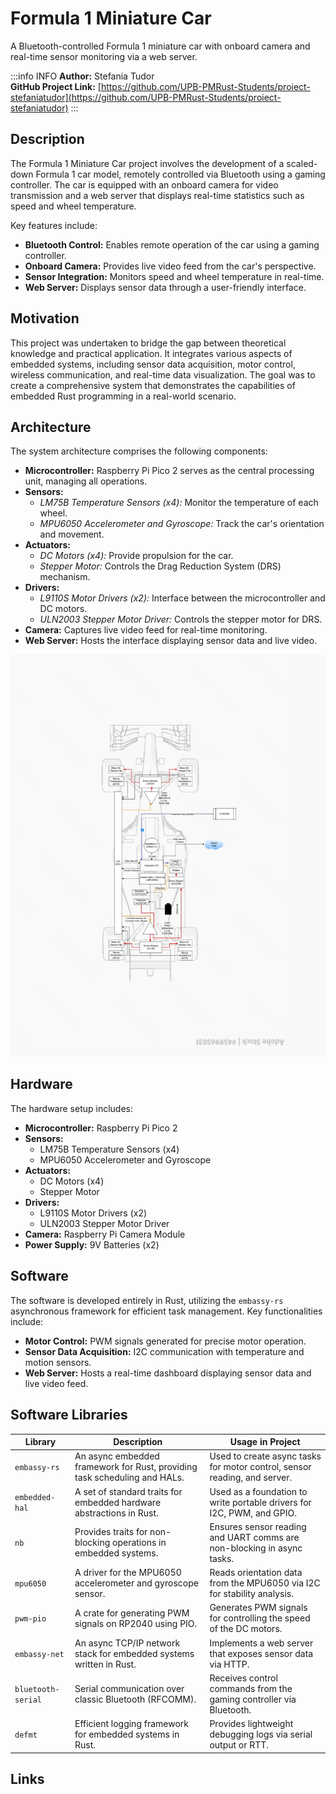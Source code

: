 # Formula 1 Miniature Car 


A Bluetooth-controlled Formula 1 miniature car with onboard camera and real-time sensor monitoring via a web server.


:::info INFO
**Author:** Stefania Tudor \
**GitHub Project Link:** 
[https://github.com/UPB-PMRust-Students/proiect-stefaniatudor](https://github.com/UPB-PMRust-Students/proiect-stefaniatudor)
:::

## Description

The Formula 1 Miniature Car project involves the development of a scaled-down Formula 1 car model, remotely controlled via Bluetooth using a gaming controller. The car is equipped with an onboard camera for video transmission and a web server that displays real-time statistics such as speed and wheel temperature.

Key features include:

- **Bluetooth Control:** Enables remote operation of the car using a gaming controller.
- **Onboard Camera:** Provides live video feed from the car's perspective.
- **Sensor Integration:** Monitors speed and wheel temperature in real-time.
- **Web Server:** Displays sensor data through a user-friendly interface.


## Motivation

This project was undertaken to bridge the gap between theoretical knowledge and practical application. It integrates various aspects of embedded systems, including sensor data acquisition, motor control, wireless communication, and real-time data visualization. The goal was to create a comprehensive system that demonstrates the capabilities of embedded Rust programming in a real-world scenario.


## Architecture

The system architecture comprises the following components:

- **Microcontroller:** Raspberry Pi Pico 2 serves as the central processing unit, managing all operations.
- **Sensors:**
  - *LM75B Temperature Sensors (x4):* Monitor the temperature of each wheel.
  - *MPU6050 Accelerometer and Gyroscope:* Track the car's orientation and movement.
- **Actuators:**
  - *DC Motors (x4):* Provide propulsion for the car.
  - *Stepper Motor:* Controls the Drag Reduction System (DRS) mechanism.
- **Drivers:**
  - *L9110S Motor Drivers (x2):* Interface between the microcontroller and DC motors.
  - *ULN2003 Stepper Motor Driver:* Controls the stepper motor for DRS.
- **Camera:** Captures live video feed for real-time monitoring.
- **Web Server:** Hosts the interface displaying sensor data and live video.

![Diagram](Picture1.svg)


## Hardware

The hardware setup includes:

- **Microcontroller:** Raspberry Pi Pico 2
- **Sensors:**
  - LM75B Temperature Sensors (x4)
  - MPU6050 Accelerometer and Gyroscope
- **Actuators:**
  - DC Motors (x4)
  - Stepper Motor
- **Drivers:**
  - L9110S Motor Drivers (x2)
  - ULN2003 Stepper Motor Driver
- **Camera:** Raspberry Pi Camera Module
- **Power Supply:** 9V Batteries (x2)



## Software

The software is developed entirely in Rust, utilizing the `embassy-rs` asynchronous framework for efficient task management. Key functionalities include:

- **Motor Control:** PWM signals generated for precise motor operation.
- **Sensor Data Acquisition:** I2C communication with temperature and motion sensors.
- **Web Server:** Hosts a real-time dashboard displaying sensor data and live video feed.


## Software Libraries

| Library             | Description                                                                 | Usage in Project                                                            |
|---------------------|-----------------------------------------------------------------------------|------------------------------------------------------------------------------|
| `embassy-rs`        | An async embedded framework for Rust, providing task scheduling and HALs.  | Used to create async tasks for motor control, sensor reading, and server.   |
| `embedded-hal`      | A set of standard traits for embedded hardware abstractions in Rust.       | Used as a foundation to write portable drivers for I2C, PWM, and GPIO.      |
| `nb`                | Provides traits for non-blocking operations in embedded systems.            | Ensures sensor reading and UART comms are non-blocking in async tasks.      |
| `mpu6050`           | A driver for the MPU6050 accelerometer and gyroscope sensor.               | Reads orientation data from the MPU6050 via I2C for stability analysis.     |
| `pwm-pio`           | A crate for generating PWM signals on RP2040 using PIO.                     | Generates PWM signals for controlling the speed of the DC motors.           |
| `embassy-net`       | An async TCP/IP network stack for embedded systems written in Rust.         | Implements a web server that exposes sensor data via HTTP.                  |
| `bluetooth-serial`  | Serial communication over classic Bluetooth (RFCOMM).                       | Receives control commands from the gaming controller via Bluetooth.         |
| `defmt`             | Efficient logging framework for embedded systems in Rust.                   | Provides lightweight debugging logs via serial output or RTT.               |


## Links
